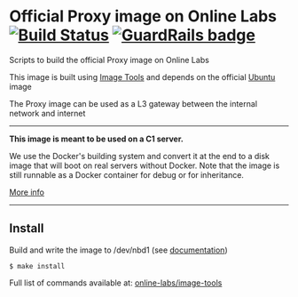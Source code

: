 Official Proxy image on Online Labs [![Build Status](https://travis-ci.org/online-labs/image-app-proxy.svg?branch=master)](https://travis-ci.org/online-labs/image-app-proxy) [![GuardRails badge](https://badges.production.guardrails.io/moul/image-app-proxy.svg)](https://www.guardrails.io)
===================================

Scripts to build the official Proxy image on Online Labs

This image is built using [Image Tools](https://github.com/online-labs/image-tools) and depends on the official [Ubuntu](https://github.com/online-labs/image-ubuntu) image

The Proxy image can be used as a L3 gateway between the internal network and internet

---

**This image is meant to be used on a C1 server.**

We use the Docker's building system and convert it at the end to a disk image that will boot on real servers without Docker. Note that the image is still runnable as a Docker container for debug or for inheritance.

[More info](https://github.com/online-labs/image-tools#docker-based-builder)

---

Install
-------

Build and write the image to /dev/nbd1 (see [documentation](https://doc.cloud.online.net/howto/create_image.html))

    $ make install

Full list of commands available at: [online-labs/image-tools](https://github.com/online-labs/image-tools/tree/master#commands)
